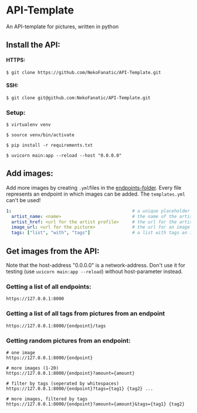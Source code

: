 # API-Template

An API-template for pictures, written in python


## Install the API:


#### HTTPS:

```
$ git clone https://github.com/NekoFanatic/API-Template.git
```


#### SSH:

```
$ git clone git@github.com:NekoFanatic/API-Template.git
```

### Setup:

```
$ virtualenv venv

$ source venv/bin/activate

$ pip install -r requirements.txt 

$ uvicorn main:app --reload --host "0.0.0.0"
```


## Add images:

Add more images by creating `.yml`files in the [endpoints-folder](./endpoints). Every file represents an endpoint in which images can be 
added. The `templates.yml` can't be used!

```yml
1:                                              # a unique placeholder (can be a number)
  artist_name: <name>                           # the name of the artist
  artist_href: <url for the artist profile>     # the url for the artist-profile
  image_url: <url for the picture>              # the url for an image
  tags: ["list", "with", "tags"]                # a list with tags an image can have
```


## Get images from the API:

Note that the host-address "0.0.0.0" is a network-address. Don't use it for testing (use `uvicorn main:app --reload`)
without host-parameter instead.


### Getting a list of all endpoints:

```
https://127.0.0.1:8000
```

### Getting a list of all tags from pictures from an endpoint

```
https://127.0.0.1:8000/{endpoint}/tags
```

### Getting random pictures from an endpoint:

```
# one image
https://127.0.0.1:8000/{endpoint}

# more images (1-20)
https://127.0.0.1:8000/{endpoint}?amount={amount}

# filter by tags (seperated by whitespaces)
https://127.0.0.1:8000/{endpoint}?tags={tag1} {tag2} ...

# more images, filtered by tags
https://127.0.0.1:8000/{endpoint}?amount={amount}&tags={tag1} {tag2}
```
